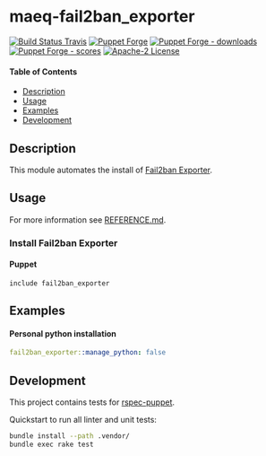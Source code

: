 # maeq-fail2ban_exporter

[![Build Status Travis](https://img.shields.io/travis/com/syberalexis/puppet-fail2ban_exporter/master?label=build%20travis)](https://travis-ci.com/syberalexis/puppet-fail2ban_exporter)
[![Puppet Forge](https://img.shields.io/puppetforge/v/maeq/fail2ban_exporter.svg)](https://forge.puppetlabs.com/maeq/fail2ban_exporter)
[![Puppet Forge - downloads](https://img.shields.io/puppetforge/dt/maeq/fail2ban_exporter.svg)](https://forge.puppetlabs.com/maeq/fail2ban_exporter)
[![Puppet Forge - scores](https://img.shields.io/puppetforge/f/maeq/fail2ban_exporter.svg)](https://forge.puppetlabs.com/maeq/fail2ban_exporter)
[![Apache-2 License](https://img.shields.io/github/license/syberalexis/puppet-fail2ban_exporter.svg)](LICENSE)

#### Table of Contents

- [Description](#description)
- [Usage](#usage)
- [Examples](#examples)
- [Development](#development)

## Description

This module automates the install of [Fail2ban Exporter](https://github.com/Kylapaallikko/fail2ban_exporter).  

## Usage

For more information see [REFERENCE.md](REFERENCE.md).

### Install Fail2ban Exporter

#### Puppet
```puppet
include fail2ban_exporter
```

## Examples

#### Personal python installation

```yaml
fail2ban_exporter::manage_python: false
```

## Development

This project contains tests for [rspec-puppet](http://rspec-puppet.com/).

Quickstart to run all linter and unit tests:
```bash
bundle install --path .vendor/
bundle exec rake test
```
